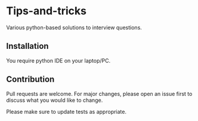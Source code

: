 # Tips-and-tricks
Various python-based solutions to interview questions.

## Installation
You require python IDE on your laptop/PC.

## Contribution
Pull requests are welcome. For major changes, please open an issue first to discuss what you would like to change.

Please make sure to update tests as appropriate.
